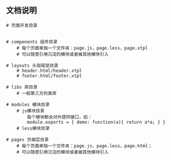 ## 文档说明
	
	# 页面开发目录


	# components 组件目录
		# 每个页面单独一个文件夹：page.js，page.less，page.xtpl
		# 可以随意引用沉淀的模块或者被其他模块引入

	# layouts 头部尾部目录
		# header.html/header.xtpl
		# footer.html/footer.xtpl

	# libs 库目录
		# 一般第三方的类库

	# modules 模块目录
		# js模块目录
			每个模块都会对外提供接口，如：
			module.exports = { demo: function(a){ return a*a; } }
		# less模块目录

	# pages 页面层目录
		# 每个页面单独一个文件夹：page.js，page.less，page.html；
		# 可以随意引用沉淀的模块或者被其他模块引入